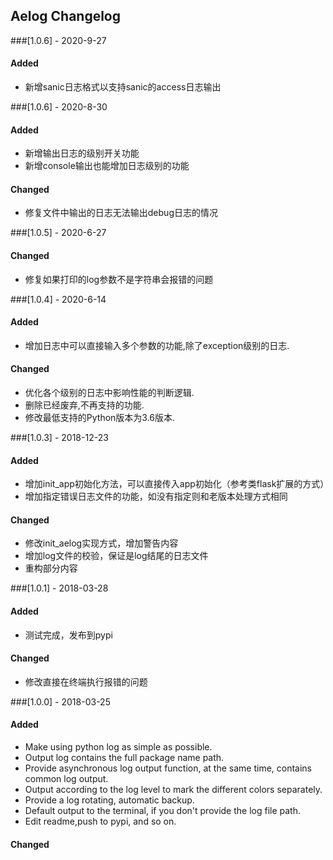 ## Aelog Changelog

###[1.0.6] - 2020-9-27

#### Added
- 新增sanic日志格式以支持sanic的access日志输出


###[1.0.6] - 2020-8-30

#### Added
- 新增输出日志的级别开关功能
- 新增console输出也能增加日志级别的功能

#### Changed
- 修复文件中输出的日志无法输出debug日志的情况


###[1.0.5] - 2020-6-27

#### Changed
- 修复如果打印的log参数不是字符串会报错的问题

###[1.0.4] - 2020-6-14

#### Added 
- 增加日志中可以直接输入多个参数的功能,除了exception级别的日志.

#### Changed
- 优化各个级别的日志中影响性能的判断逻辑.
- 删除已经废弃,不再支持的功能.
- 修改最低支持的Python版本为3.6版本.

###[1.0.3] - 2018-12-23

#### Added 

- 增加init_app初始化方法，可以直接传入app初始化（参考类flask扩展的方式）
- 增加指定错误日志文件的功能，如没有指定则和老版本处理方式相同

#### Changed
- 修改init_aelog实现方式，增加警告内容
- 增加log文件的校验，保证是log结尾的日志文件
- 重构部分内容

###[1.0.1] - 2018-03-28

#### Added 

- 测试完成，发布到pypi


#### Changed
- 修改直接在终端执行报错的问题

###[1.0.0] - 2018-03-25

#### Added 

- Make using python log as simple as possible.
- Output log contains the full package name path.
- Provide asynchronous log output function, at the same time, contains common log output.
- Output according to the log level to mark the different colors separately.
- Provide a log rotating, automatic backup.
- Default output to the terminal, if you don't provide the log file path.
- Edit readme,push to pypi, and so on.


#### Changed
